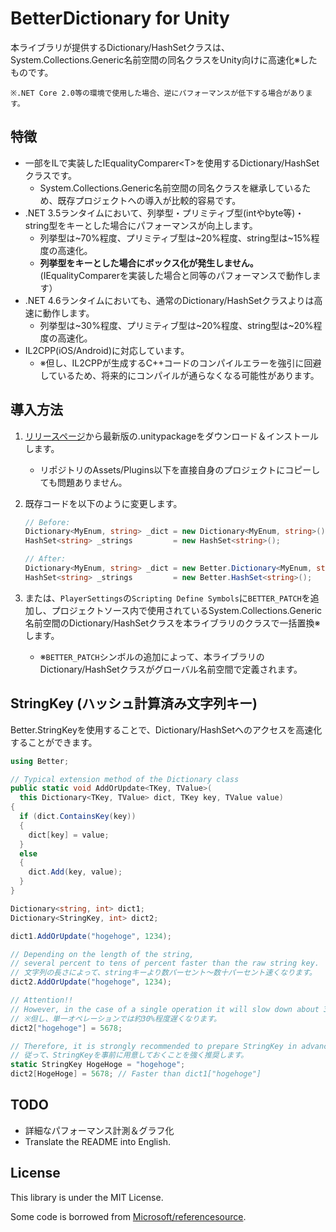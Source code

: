 BetterDictionary for Unity
===
本ライブラリが提供するDictionary/HashSetクラスは、System.Collections.Generic名前空間の同名クラスをUnity向けに高速化※したものです。  

    ※.NET Core 2.0等の環境で使用した場合、逆にパフォーマンスが低下する場合があります。

特徴
---
- 一部をILで実装したIEqualityComparer\<T\>を使用するDictionary/HashSetクラスです。
  - System.Collections.Generic名前空間の同名クラスを継承しているため、既存プロジェクトへの導入が比較的容易です。
- .NET 3.5ランタイムにおいて、列挙型・プリミティブ型(intやbyte等)・string型をキーとした場合にパフォーマンスが向上します。
  - 列挙型は\~70%程度、プリミティブ型は\~20%程度、string型は\~15%程度の高速化。
  - **列挙型をキーとした場合にボックス化が発生しません。**(IEqualityComparer<T>を実装した場合と同等のパフォーマンスで動作します）
- .NET 4.6ランタイムにおいても、通常のDictionary/HashSetクラスよりは高速に動作します。
  - 列挙型は\~30%程度、プリミティブ型は\~20%程度、string型は\~20%程度の高速化。
- IL2CPP(iOS/Android)に対応しています。  
  - ※但し、IL2CPPが生成するC++コードのコンパイルエラーを強引に回避しているため、将来的にコンパイルが通らなくなる可能性があります。

導入方法
---
1. [リリースページ](https://github.com/komatus/BetterDictionary/releases)から最新版の.unitypackageをダウンロード＆インストールします。
    - リポジトリのAssets/Plugins以下を直接自身のプロジェクトにコピーしても問題ありません。
1. 既存コードを以下のように変更します。  
    
    ```csharp
    // Before:
    Dictionary<MyEnum, string> _dict = new Dictionary<MyEnum, string>();
    HashSet<string> _strings         = new HashSet<string>();

    // After:
    Dictionary<MyEnum, string> _dict = new Better.Dictionary<MyEnum, string>();
    HashSet<string> _strings         = new Better.HashSet<string>();
    ```

1. または、`PlayerSettings`の`Scripting Define Symbols`に`BETTER_PATCH`を追加し、プロジェクトソース内で使用されているSystem.Collections.Generic名前空間のDictionary/HashSetクラスを本ライブラリのクラスで一括置換※します。
    - ※`BETTER_PATCH`シンボルの追加によって、本ライブラリのDictionary/HashSetクラスがグローバル名前空間で定義されます。

StringKey (ハッシュ計算済み文字列キー)
---
Better.StringKeyを使用することで、Dictionary/HashSetへのアクセスを高速化することができます。

~~~csharp
using Better;

// Typical extension method of the Dictionary class
public static void AddOrUpdate<TKey, TValue>(
  this Dictionary<TKey, TValue> dict, TKey key, TValue value)
{
  if (dict.ContainsKey(key))
  {
    dict[key] = value;
  }
  else
  {
    dict.Add(key, value);
  }
}

Dictionary<string, int> dict1;
Dictionary<StringKey, int> dict2;

dict1.AddOrUpdate("hogehoge", 1234);

// Depending on the length of the string,
// several percent to tens of percent faster than the raw string key.
// 文字列の長さによって、stringキーより数パーセント～数十パーセント速くなります。
dict2.AddOrUpdate("hogehoge", 1234);

// Attention!!
// However, in the case of a single operation it will slow down about 30%.
// ※但し、単一オペレーションでは約30%程度遅くなります。
dict2["hogehoge"] = 5678;

// Therefore, it is strongly recommended to prepare StringKey in advance.
// 従って、StringKeyを事前に用意しておくことを強く推奨します。
static StringKey HogeHoge = "hogehoge";
dict2[HogeHoge] = 5678; // Faster than dict1["hogehoge"]
~~~

TODO
---
- 詳細なパフォーマンス計測＆グラフ化
- Translate the README into English.

License
---
This library is under the MIT License.

Some code is borrowed from [Microsoft/referencesource](https://github.com/Microsoft/referencesource).
